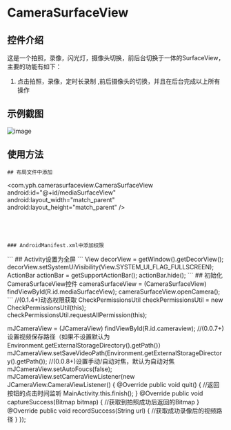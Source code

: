 # CameraSurfaceView
## 控件介绍
这是一个拍照，录像，闪光灯，摄像头切换，前后台切换于一体的SurfaceView，主要的功能有如下：

1. 点击拍照，录像，定时长录制 ,前后摄像头的切换，并且在后台完成以上所有操作


## 示例截图

![image](https://github.com/qq542391099/CameraSurfaceView-master/blob/master/screenshot/CameraSurfaceView.png)


## 使用方法

```
## 布局文件中添加
```
<com.yph.camerasurfaceview.CameraSurfaceView
    android:id="@+id/mediaSurfaceView"
    android:layout_width="match_parent"
    android:layout_height="match_parent" />
```




### AndroidManifest.xml中添加权限
```

<uses-permission android:name="android.permission.WAKE_LOCK"/>

<uses-permission android:name="android.permission.RECORD_AUDIO" />
<uses-permission android:name="android.permission.CAMERA" />
<uses-permission android:name="android.permission.WRITE_EXTERNAL_STORAGE" />
<uses-permission android:name="android.permission.WRITE_SETTINGS" />
<uses-feature android:name="android.hardware.camera" />
<uses-feature android:name="android.hardware.camera.autofocus" />
```
## Activity设置为全屏
```
View decorView = getWindow().getDecorView();
decorView.setSystemUiVisibility(View.SYSTEM_UI_FLAG_FULLSCREEN);
ActionBar actionBar = getSupportActionBar();
actionBar.hide();
```
## 初始化CameraSurfaceView控件
cameraSurfaceView = (CameraSurfaceView) findViewById(R.id.mediaSurfaceView);
cameraSurfaceView.openCamera();
```
//(0.1.4+)动态权限获取
CheckPermissionsUtil checkPermissionsUtil = new CheckPermissionsUtil(this);
checkPermissionsUtil.requestAllPermission(this);

mJCameraView = (JCameraView) findViewById(R.id.cameraview);
//(0.0.7+)设置视频保存路径（如果不设置默认为Environment.getExternalStorageDirectory().getPath()）
mJCameraView.setSaveVideoPath(Environment.getExternalStorageDirectory().getPath());
//(0.0.8+)设置手动/自动对焦，默认为自动对焦
mJCameraView.setAutoFoucs(false);
mJCameraView.setCameraViewListener(new JCameraView.CameraViewListener() {
    @Override
    public void quit() {
        //返回按钮的点击时间监听
        MainActivity.this.finish();
    }
    @Override
    public void captureSuccess(Bitmap bitmap) {
        //获取到拍照成功后返回的Bitmap
    }
    @Override
    public void recordSuccess(String url) {
        //获取成功录像后的视频路径
    }
});
```